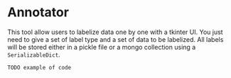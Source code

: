 # Annotator

This tool allow users to labelize data one by one with a tkinter UI. You just need to give a set of label type and a set of data to be labelized. All labels will be stored either in a pickle file or a mongo collection using a `SerializableDict`.

	TODO example of code